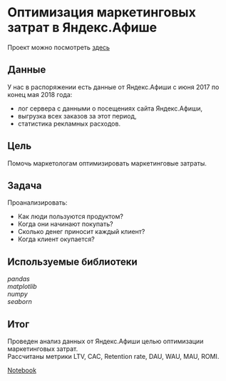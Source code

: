 #  Оптимизация маркетинговых затрат в Яндекс.Афише

Проект можно посмотреть [здесь](https://nbviewer.jupyter.org/github/Alexandr-90/yandex-praktikum-projects/blob/master/marketing-costs-yandex-afisha/marketing-costs-yandex-afisha.ipynb)

## Данные

У нас в распоряжении есть данные от Яндекс.Афиши с июня 2017 по конец мая 2018 года:  
- лог сервера с данными о посещениях сайта Яндекс.Афиши,
- выгрузка всех заказов за этот период,
- статистика рекламных расходов.  

## Цель

Помочь маркетологам оптимизировать маркетинговые затраты.  

## Задача

Проанализировать:  
- Как люди пользуются продуктом?
- Когда они начинают покупать?
- Сколько денег приносит каждый клиент?
- Когда клиент окупается?  

## Используемые библиотеки

*pandas  
matplotlib  
numpy  
seaborn*

## Итог

Проведен анализ данных от Яндекс.Афиши целью оптимизации маркетинговых затрат.  
Рассчитаны метрики LTV, CAC, Retention rate, DAU, WAU, MAU, ROMI.  

[Notebook](https://nbviewer.jupyter.org/github/Alexandr-90/yandex-praktikum-projects/blob/master/marketing-costs-yandex-afisha/marketing-costs-yandex-afisha.ipynb)
